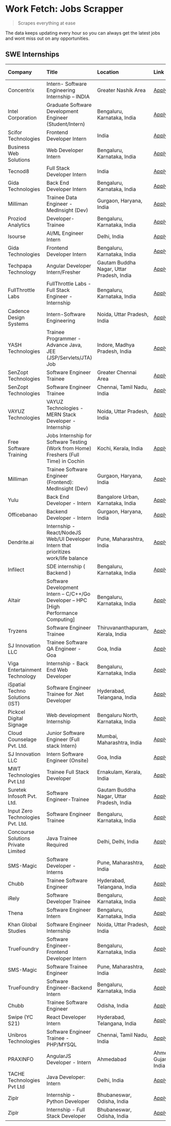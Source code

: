 # Work Fetch: Jobs Scrapper
> Scrapes everything at ease

The data keeps updating every hour so you can always get the latest jobs and wont miss out on any opportunities.

## SWE Internships
<!--START_SECTION:workfetch-->
| Company                             | Title                                                                                | Location                                  | Link                                                                                                                                                                                                                                                                                                             | Date Posted   |
|:------------------------------------|:-------------------------------------------------------------------------------------|:------------------------------------------|:-----------------------------------------------------------------------------------------------------------------------------------------------------------------------------------------------------------------------------------------------------------------------------------------------------------------|:--------------|
| Concentrix                          | Intern- Software Engineering Internship – INDIA                                      | Greater Nashik Area                       | [Apply](https://in.linkedin.com/jobs/view/intern-software-engineering-internship-%E2%80%93-india-at-concentrix-3839392063?refId=IuoBSYyyoY8zhHymjZFIMw%3D%3D&trackingId=pMrA%2FjFTc0pWFA%2FElD%2Fbwg%3D%3D&position=4&pageNum=0&trk=public_jobs_jserp-result_search-card)                                        | 2024-02-27    |
| Intel Corporation                   | Graduate Software Development Engineer (Student/Intern)                              | Bengaluru, Karnataka, India               | [Apply](https://in.linkedin.com/jobs/view/graduate-software-development-engineer-student-intern-at-intel-corporation-3839094175?refId=svZYaMk4cOd5Nq7jjmTJuA%3D%3D&trackingId=ds5CR0sE2b3Y5MjwWbHN6Q%3D%3D&position=8&pageNum=1&trk=public_jobs_jserp-result_search-card)                                        | 2024-02-27    |
| Scifor Technologies                 | Frontend Developer Intern                                                            | India                                     | [Apply](https://in.linkedin.com/jobs/view/frontend-developer-intern-at-scifor-technologies-3839011953?refId=j%2B6Gmaeq1PpTpDaQ71sK7w%3D%3D&trackingId=MI5%2BDTKLjGfOgaFUmOgpTw%3D%3D&position=8&pageNum=2&trk=public_jobs_jserp-result_search-card)                                                              | 2024-02-27    |
| Business Web Solutions              | Web Developer Intern                                                                 | Bengaluru, Karnataka, India               | [Apply](https://in.linkedin.com/jobs/view/web-developer-intern-at-business-web-solutions-3839906144?refId=svZYaMk4cOd5Nq7jjmTJuA%3D%3D&trackingId=buFx3thR3t58GiF%2BcyjD1g%3D%3D&position=3&pageNum=1&trk=public_jobs_jserp-result_search-card)                                                                  | 2024-02-26    |
| Tecnod8                             | Full Stack Developer Intern                                                          | India                                     | [Apply](https://in.linkedin.com/jobs/view/full-stack-developer-intern-at-tecnod8-3834283868?refId=j%2B6Gmaeq1PpTpDaQ71sK7w%3D%3D&trackingId=IxOd6RoaygbPEaooG5E4vA%3D%3D&position=6&pageNum=2&trk=public_jobs_jserp-result_search-card)                                                                          | 2024-02-25    |
| Gida Technologies                   | Back End Developer Intern                                                            | Bengaluru, Karnataka, India               | [Apply](https://in.linkedin.com/jobs/view/back-end-developer-intern-at-gida-technologies-3836849295?refId=j%2B6Gmaeq1PpTpDaQ71sK7w%3D%3D&trackingId=LUelmkhlYW4Ww8FyB%2FIgPw%3D%3D&position=12&pageNum=2&trk=public_jobs_jserp-result_search-card)                                                               | 2024-02-23    |
| Milliman                            | Trainee Data Engineer - MedInsight (Dev)                                             | Gurgaon, Haryana, India                   | [Apply](https://in.linkedin.com/jobs/view/trainee-data-engineer-medinsight-dev-at-milliman-3789275187?refId=j%2B6Gmaeq1PpTpDaQ71sK7w%3D%3D&trackingId=dWrnh5Gc8T9GqPXLdjZUlQ%3D%3D&position=16&pageNum=2&trk=public_jobs_jserp-result_search-card)                                                               | 2024-02-23    |
| Proziod Analytics                   | Developer-Trainee                                                                    | Bengaluru, Karnataka, India               | [Apply](https://in.linkedin.com/jobs/view/developer-trainee-at-proziod-analytics-3838200708?refId=EkkN1lcNg5a9yqnLBltapg%3D%3D&trackingId=J6kRRuvobS9AJ6QoyIQ9zg%3D%3D&position=24&pageNum=3&trk=public_jobs_jserp-result_search-card)                                                                           | 2024-02-23    |
| Isourse                             | AI/ML Engineer Intern                                                                | Delhi, India                              | [Apply](https://in.linkedin.com/jobs/view/ai-ml-engineer-intern-at-isourse-3837826475?refId=EkkN1lcNg5a9yqnLBltapg%3D%3D&trackingId=XbKR8usyejIDwdfBX79XUw%3D%3D&position=25&pageNum=3&trk=public_jobs_jserp-result_search-card)                                                                                 | 2024-02-22    |
| Gida Technologies                   | Frontend Developer Intern                                                            | Bengaluru, Karnataka, India               | [Apply](https://in.linkedin.com/jobs/view/frontend-developer-intern-at-gida-technologies-3836040945?refId=IuoBSYyyoY8zhHymjZFIMw%3D%3D&trackingId=SbSDGSmGuL2dLGsVnoUFIA%3D%3D&position=22&pageNum=0&trk=public_jobs_jserp-result_search-card)                                                                   | 2024-02-21    |
| Techpapa Technology                 | Angular Developer Intern/Fresher                                                     | Gautam Buddha Nagar, Uttar Pradesh, India | [Apply](https://in.linkedin.com/jobs/view/angular-developer-intern-fresher-at-techpapa-technology-3834305862?refId=svZYaMk4cOd5Nq7jjmTJuA%3D%3D&trackingId=dmKd1htQq6t1MtCQZwD60g%3D%3D&position=21&pageNum=1&trk=public_jobs_jserp-result_search-card)                                                          | 2024-02-20    |
| FullThrottle Labs                   | FullThrottle Labs - Full Stack Engineer - Internship                                 | Bengaluru, Karnataka, India               | [Apply](https://in.linkedin.com/jobs/view/fullthrottle-labs-full-stack-engineer-internship-at-fullthrottle-labs-3829636016?refId=j%2B6Gmaeq1PpTpDaQ71sK7w%3D%3D&trackingId=6NTcklCxymbALZxDnzQSRA%3D%3D&position=3&pageNum=2&trk=public_jobs_jserp-result_search-card)                                           | 2024-02-17    |
| Cadence Design Systems              | Intern-Software Engineering                                                          | Noida, Uttar Pradesh, India               | [Apply](https://in.linkedin.com/jobs/view/intern-software-engineering-at-cadence-design-systems-3794689056?refId=j%2B6Gmaeq1PpTpDaQ71sK7w%3D%3D&trackingId=cOPZxXFmWKxdLiPVob%2BFNw%3D%3D&position=25&pageNum=2&trk=public_jobs_jserp-result_search-card)                                                        | 2024-02-17    |
| YASH Technologies                   | Trainee Programmer - Advance Java, JEE (JSP/Servlets/JTA) Job                        | Indore, Madhya Pradesh, India             | [Apply](https://in.linkedin.com/jobs/view/trainee-programmer-advance-java-jee-jsp-servlets-jta-job-at-yash-technologies-3811759183?refId=IuoBSYyyoY8zhHymjZFIMw%3D%3D&trackingId=6AV1LZsBilzWT83wgqrv9g%3D%3D&position=15&pageNum=0&trk=public_jobs_jserp-result_search-card)                                    | 2024-02-13    |
| SenZopt Technologies                | Software Engineer Trainee                                                            | Greater Chennai Area                      | [Apply](https://in.linkedin.com/jobs/view/software-engineer-trainee-at-senzopt-technologies-3827688781?refId=svZYaMk4cOd5Nq7jjmTJuA%3D%3D&trackingId=p6JfWKwrihcf64jRYUsfog%3D%3D&position=11&pageNum=1&trk=public_jobs_jserp-result_search-card)                                                                | 2024-02-12    |
| SenZopt Technologies                | Software Engineer Trainee                                                            | Chennai, Tamil Nadu, India                | [Apply](https://in.linkedin.com/jobs/view/software-engineer-trainee-at-senzopt-technologies-3827686880?refId=svZYaMk4cOd5Nq7jjmTJuA%3D%3D&trackingId=82qQg6gZyuzvIKntGUsmWg%3D%3D&position=22&pageNum=1&trk=public_jobs_jserp-result_search-card)                                                                | 2024-02-12    |
| VAYUZ Technologies                  | VAYUZ Technologies - MERN Stack Developer - Internship                               | Noida, Uttar Pradesh, India               | [Apply](https://in.linkedin.com/jobs/view/vayuz-technologies-mern-stack-developer-internship-at-vayuz-technologies-3822619356?refId=j%2B6Gmaeq1PpTpDaQ71sK7w%3D%3D&trackingId=A96rtxu5gUD5aVWY0Pt1rw%3D%3D&position=5&pageNum=2&trk=public_jobs_jserp-result_search-card)                                        | 2024-02-10    |
| Free Software Training              | Jobs Internship for Software Testing (Work from Home) Freshers (Full Time) in Cochin | Kochi, Kerala, India                      | [Apply](https://in.linkedin.com/jobs/view/jobs-internship-for-software-testing-work-from-home-freshers-full-time-in-cochin-at-free-software-training-3826557030?refId=EkkN1lcNg5a9yqnLBltapg%3D%3D&trackingId=mIfjexOyitCF19iKbJLFKA%3D%3D&position=3&pageNum=3&trk=public_jobs_jserp-result_search-card)        | 2024-02-10    |
| Milliman                            | Trainee Software Engineer (Frontend): MedInsight (Dev)                               | Gurgaon, Haryana, India                   | [Apply](https://in.linkedin.com/jobs/view/trainee-software-engineer-frontend-medinsight-dev-at-milliman-3792874280?refId=IuoBSYyyoY8zhHymjZFIMw%3D%3D&trackingId=a96W7OhTXtUDCSbvz0x8yg%3D%3D&position=5&pageNum=0&trk=public_jobs_jserp-result_search-card)                                                     | 2024-02-09    |
| Yulu                                | Back End Developer - Intern                                                          | Bangalore Urban, Karnataka, India         | [Apply](https://in.linkedin.com/jobs/view/back-end-developer-intern-at-yulu-3821682220?refId=IuoBSYyyoY8zhHymjZFIMw%3D%3D&trackingId=JhvdlRWsv4Hw5Ev%2BYboYuQ%3D%3D&position=9&pageNum=0&trk=public_jobs_jserp-result_search-card)                                                                               | 2024-02-04    |
| Officebanao                         | Backend Developer - Intern                                                           | Gurgaon, Haryana, India                   | [Apply](https://in.linkedin.com/jobs/view/backend-developer-intern-at-officebanao-3814263731?refId=IuoBSYyyoY8zhHymjZFIMw%3D%3D&trackingId=B7JIg0sy%2Ffj7lanDLkAArQ%3D%3D&position=21&pageNum=0&trk=public_jobs_jserp-result_search-card)                                                                        | 2024-01-31    |
| Dendrite.ai                         | Internship - React/NodeJS Web/UI Developer Intern that prioritizes work/life balance | Pune, Maharashtra, India                  | [Apply](https://in.linkedin.com/jobs/view/internship-react-nodejs-web-ui-developer-intern-that-prioritizes-work-life-balance-at-dendrite-ai-3818948068?refId=svZYaMk4cOd5Nq7jjmTJuA%3D%3D&trackingId=tT5Wfkl9UCSxZ1FfnL5srg%3D%3D&position=5&pageNum=1&trk=public_jobs_jserp-result_search-card)                 | 2024-01-31    |
| Infilect                            | SDE internship ( Backend )                                                           | Bengaluru, Karnataka, India               | [Apply](https://in.linkedin.com/jobs/view/sde-internship-backend-at-infilect-3815120558?refId=IuoBSYyyoY8zhHymjZFIMw%3D%3D&trackingId=gkjTDOr%2F3NB6NCsNnDH7Jw%3D%3D&position=23&pageNum=0&trk=public_jobs_jserp-result_search-card)                                                                             | 2024-01-25    |
| Altair                              | Software Development Intern – C/C++/Go Developer – HPC [High Performance Computing]  | Bengaluru, Karnataka, India               | [Apply](https://in.linkedin.com/jobs/view/software-development-intern-%E2%80%93-c-c%2B%2B-go-developer-%E2%80%93-hpc-high-performance-computing-at-altair-3809167074?refId=EkkN1lcNg5a9yqnLBltapg%3D%3D&trackingId=lALahJoRsgjMRGl6Y2x%2FFw%3D%3D&position=6&pageNum=3&trk=public_jobs_jserp-result_search-card) | 2024-01-19    |
| Tryzens                             | Software Engineer Trainee                                                            | Thiruvananthapuram, Kerala, India         | [Apply](https://in.linkedin.com/jobs/view/software-engineer-trainee-at-tryzens-3809363491?refId=svZYaMk4cOd5Nq7jjmTJuA%3D%3D&trackingId=0BlaRupd3kQsGA79qJhgkQ%3D%3D&position=13&pageNum=1&trk=public_jobs_jserp-result_search-card)                                                                             | 2024-01-18    |
| SJ Innovation LLC                   | Trainee Software QA Engineer - Goa                                                   | Goa, India                                | [Apply](https://in.linkedin.com/jobs/view/trainee-software-qa-engineer-goa-at-sj-innovation-llc-3804578231?refId=EkkN1lcNg5a9yqnLBltapg%3D%3D&trackingId=OUNBfA5%2F%2FmQb0nfiOF4teQ%3D%3D&position=17&pageNum=3&trk=public_jobs_jserp-result_search-card)                                                        | 2024-01-18    |
| Viga Entertainment Technology       | Internship - Back End Web Developer                                                  | Bengaluru, Karnataka, India               | [Apply](https://in.linkedin.com/jobs/view/internship-back-end-web-developer-at-viga-entertainment-technology-3817712040?refId=EkkN1lcNg5a9yqnLBltapg%3D%3D&trackingId=CIvhPwPGimhrSpPYZpY%2BKw%3D%3D&position=20&pageNum=3&trk=public_jobs_jserp-result_search-card)                                             | 2024-01-17    |
| iSpatial Techno Solutions (IST)     | Software Engineer Trainee for .Net Developer                                         | Hyderabad, Telangana, India               | [Apply](https://in.linkedin.com/jobs/view/software-engineer-trainee-for-net-developer-at-ispatial-techno-solutions-ist-3826984352?refId=EkkN1lcNg5a9yqnLBltapg%3D%3D&trackingId=4IqeZcmOEY7UBmZITQzWXQ%3D%3D&position=18&pageNum=3&trk=public_jobs_jserp-result_search-card)                                     | 2024-01-16    |
| Pickcel Digital Signage             | Web development Internship                                                           | Bengaluru North, Karnataka, India         | [Apply](https://in.linkedin.com/jobs/view/web-development-internship-at-pickcel-digital-signage-3826062393?refId=j%2B6Gmaeq1PpTpDaQ71sK7w%3D%3D&trackingId=XlC%2F5bSF0DKqspZ0hluo2w%3D%3D&position=9&pageNum=2&trk=public_jobs_jserp-result_search-card)                                                         | 2024-01-15    |
| Cloud Counselage Pvt. Ltd.          | Junior Software Engineer (Full stack Intern)                                         | Mumbai, Maharashtra, India                | [Apply](https://in.linkedin.com/jobs/view/junior-software-engineer-full-stack-intern-at-cloud-counselage-pvt-ltd-3803132814?refId=IuoBSYyyoY8zhHymjZFIMw%3D%3D&trackingId=LRuZbvxd%2BZHApdgXj4JGjw%3D%3D&position=24&pageNum=0&trk=public_jobs_jserp-result_search-card)                                         | 2024-01-11    |
| SJ Innovation LLC                   | Intern Software Engineer (Onsite)                                                    | Goa, India                                | [Apply](https://in.linkedin.com/jobs/view/intern-software-engineer-onsite-at-sj-innovation-llc-3799959011?refId=svZYaMk4cOd5Nq7jjmTJuA%3D%3D&trackingId=Hr8qWUr5fNY5rMuHqiWc3w%3D%3D&position=17&pageNum=1&trk=public_jobs_jserp-result_search-card)                                                             | 2024-01-11    |
| MWT Technologies Pvt Ltd            | Trainee Full Stack Developer                                                         | Ernakulam, Kerala, India                  | [Apply](https://in.linkedin.com/jobs/view/trainee-full-stack-developer-at-mwt-technologies-pvt-ltd-3800921715?refId=IuoBSYyyoY8zhHymjZFIMw%3D%3D&trackingId=%2Bh7JTrqNtbuy44aRkfv73A%3D%3D&position=6&pageNum=0&trk=public_jobs_jserp-result_search-card)                                                        | 2024-01-09    |
| Suretek Infosoft Pvt. Ltd.          | Software Engineer-Trainee                                                            | Gautam Buddha Nagar, Uttar Pradesh, India | [Apply](https://in.linkedin.com/jobs/view/software-engineer-trainee-at-suretek-infosoft-pvt-ltd-3800934643?refId=IuoBSYyyoY8zhHymjZFIMw%3D%3D&trackingId=wOzSMzKEGO9y2%2FAe%2FmWHNA%3D%3D&position=17&pageNum=0&trk=public_jobs_jserp-result_search-card)                                                        | 2024-01-09    |
| Input Zero Technologies Pvt. Ltd.   | Software Engineer Trainee                                                            | Bengaluru, Karnataka, India               | [Apply](https://in.linkedin.com/jobs/view/software-engineer-trainee-at-input-zero-technologies-pvt-ltd-3800927643?refId=svZYaMk4cOd5Nq7jjmTJuA%3D%3D&trackingId=nc7lskxAS6igf5qwd439tg%3D%3D&position=6&pageNum=1&trk=public_jobs_jserp-result_search-card)                                                      | 2024-01-09    |
| Concourse Solutions Private Limited | Java Trainee Required                                                                | Delhi, Delhi, India                       | [Apply](https://in.linkedin.com/jobs/view/java-trainee-required-at-concourse-solutions-private-limited-3800941190?refId=EkkN1lcNg5a9yqnLBltapg%3D%3D&trackingId=%2BQeaaU3oDx88%2BlOOUE54cw%3D%3D&position=21&pageNum=3&trk=public_jobs_jserp-result_search-card)                                                 | 2024-01-09    |
| SMS-Magic                           | Software Developer -Interns                                                          | Pune, Maharashtra, India                  | [Apply](https://in.linkedin.com/jobs/view/software-developer-interns-at-sms-magic-3799485343?refId=svZYaMk4cOd5Nq7jjmTJuA%3D%3D&trackingId=3WD4B5SA0hfkwH6K3uMZ3Q%3D%3D&position=10&pageNum=1&trk=public_jobs_jserp-result_search-card)                                                                          | 2024-01-05    |
| Chubb                               | Trainee Software Engineer                                                            | Hyderabad, Telangana, India               | [Apply](https://in.linkedin.com/jobs/view/trainee-software-engineer-at-chubb-3811550279?refId=j%2B6Gmaeq1PpTpDaQ71sK7w%3D%3D&trackingId=OdunGRCoYZDaUM3zAL1%2BHA%3D%3D&position=23&pageNum=2&trk=public_jobs_jserp-result_search-card)                                                                           | 2023-12-28    |
| iRely                               | Software Developer Trainee                                                           | Bengaluru, Karnataka, India               | [Apply](https://in.linkedin.com/jobs/view/software-developer-trainee-at-irely-3801577534?refId=IuoBSYyyoY8zhHymjZFIMw%3D%3D&trackingId=105C4LZhwlC3Sbkh%2FX8SEQ%3D%3D&position=11&pageNum=0&trk=public_jobs_jserp-result_search-card)                                                                            | 2023-12-22    |
| Thena                               | Software Engineer Intern                                                             | Bengaluru, Karnataka, India               | [Apply](https://in.linkedin.com/jobs/view/software-engineer-intern-at-thena-3778731751?refId=IuoBSYyyoY8zhHymjZFIMw%3D%3D&trackingId=4HLwDocw1zwBUfQ%2BH9QnyA%3D%3D&position=13&pageNum=0&trk=public_jobs_jserp-result_search-card)                                                                              | 2023-12-05    |
| Khan Global Studies                 | Software Engineer Internship                                                         | Noida, Uttar Pradesh, India               | [Apply](https://in.linkedin.com/jobs/view/software-engineer-internship-at-khan-global-studies-3766942197?refId=svZYaMk4cOd5Nq7jjmTJuA%3D%3D&trackingId=IdssPw9pkVVB1Co%2BtDtYkQ%3D%3D&position=23&pageNum=1&trk=public_jobs_jserp-result_search-card)                                                            | 2023-11-27    |
| TrueFoundry                         | Software Engineer- Frontend Developer Intern                                         | Bengaluru, Karnataka, India               | [Apply](https://in.linkedin.com/jobs/view/software-engineer-frontend-developer-intern-at-truefoundry-3790095058?refId=IuoBSYyyoY8zhHymjZFIMw%3D%3D&trackingId=Q14%2Bx08Raj4R%2FlxYQlaMNg%3D%3D&position=12&pageNum=0&trk=public_jobs_jserp-result_search-card)                                                   | 2023-11-24    |
| SMS-Magic                           | Software Trainee Engineer                                                            | Pune, Maharashtra, India                  | [Apply](https://in.linkedin.com/jobs/view/software-trainee-engineer-at-sms-magic-3761409781?refId=svZYaMk4cOd5Nq7jjmTJuA%3D%3D&trackingId=xXTpUwcTW62zwIOsZzrLgA%3D%3D&position=1&pageNum=1&trk=public_jobs_jserp-result_search-card)                                                                            | 2023-11-16    |
| TrueFoundry                         | Software Engineer-Backend Intern                                                     | Bengaluru, Karnataka, India               | [Apply](https://in.linkedin.com/jobs/view/software-engineer-backend-intern-at-truefoundry-3779508170?refId=svZYaMk4cOd5Nq7jjmTJuA%3D%3D&trackingId=A%2F3610xMGv0EoNOtqbs%2FyQ%3D%3D&position=4&pageNum=1&trk=public_jobs_jserp-result_search-card)                                                               | 2023-11-10    |
| Chubb                               | Trainee Software Engineer                                                            | Odisha, India                             | [Apply](https://in.linkedin.com/jobs/view/trainee-software-engineer-at-chubb-3756335100?refId=EkkN1lcNg5a9yqnLBltapg%3D%3D&trackingId=Xp8cI60rD5QUJL4xdwpVsQ%3D%3D&position=9&pageNum=3&trk=public_jobs_jserp-result_search-card)                                                                                | 2023-11-02    |
| Swipe (YC S21)                      | React Developer Intern                                                               | Hyderabad, Telangana, India               | [Apply](https://in.linkedin.com/jobs/view/react-developer-intern-at-swipe-yc-s21-3737600089?refId=IuoBSYyyoY8zhHymjZFIMw%3D%3D&trackingId=abwplYMZuJHBKpMBsFSFYA%3D%3D&position=14&pageNum=0&trk=public_jobs_jserp-result_search-card)                                                                           | 2023-10-13    |
| Unibros Technologies                | Software Engineer Trainee - PHP/MYSQL                                                | Chennai, Tamil Nadu, India                | [Apply](https://in.linkedin.com/jobs/view/software-engineer-trainee-php-mysql-at-unibros-technologies-3656599241?refId=svZYaMk4cOd5Nq7jjmTJuA%3D%3D&trackingId=PH%2B3eX7zmhEaPiippslxaw%3D%3D&position=12&pageNum=1&trk=public_jobs_jserp-result_search-card)                                                    | 2023-06-12    |
| PRAXINFO                            | AngularJS Developer - Intern | Ahmedabad                                             | Ahmedabad, Gujarat, India                 | [Apply](https://in.linkedin.com/jobs/view/angularjs-developer-intern-ahmedabad-at-praxinfo-3656594961?refId=EkkN1lcNg5a9yqnLBltapg%3D%3D&trackingId=axHbTG%2BrCuO9UrXpE0Jrhw%3D%3D&position=7&pageNum=3&trk=public_jobs_jserp-result_search-card)                                                                | 2023-06-12    |
| TACHE Technologies Pvt Ltd          | Java Developer: Intern                                                               | Delhi, India                              | [Apply](https://in.linkedin.com/jobs/view/java-developer-intern-at-tache-technologies-pvt-ltd-3627622735?refId=EkkN1lcNg5a9yqnLBltapg%3D%3D&trackingId=pM6zZvFYrClIysf6o6hWrw%3D%3D&position=1&pageNum=3&trk=public_jobs_jserp-result_search-card)                                                               | 2023-06-06    |
| Ziplr                               | Internship - Python Developer                                                        | Bhubaneswar, Odisha, India                | [Apply](https://in.linkedin.com/jobs/view/internship-python-developer-at-ziplr-3645677592?refId=j%2B6Gmaeq1PpTpDaQ71sK7w%3D%3D&trackingId=VrzBBuK2%2FFMoqHp514pLVA%3D%3D&position=11&pageNum=2&trk=public_jobs_jserp-result_search-card)                                                                         | 2023-06-02    |
| Ziplr                               | Internship - Full Stack Developer                                                    | Bhubaneswar, Odisha, India                | [Apply](https://in.linkedin.com/jobs/view/internship-full-stack-developer-at-ziplr-3645675705?refId=j%2B6Gmaeq1PpTpDaQ71sK7w%3D%3D&trackingId=%2BjZzoWd%2FjeTaXVOcXWKLDg%3D%3D&position=21&pageNum=2&trk=public_jobs_jserp-result_search-card)                                                                   | 2023-06-02    |
<!--END_SECTION:workfetch-->
